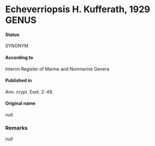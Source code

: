 # Echeverriopsis H. Kufferath, 1929 GENUS

#### Status
SYNONYM

#### According to
Interim Register of Marine and Nonmarine Genera

#### Published in
Ann. crypt. Exot. 2: 49.

#### Original name
null

### Remarks
null